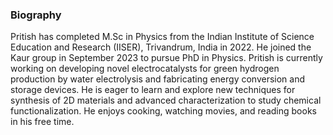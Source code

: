 ### Biography
Pritish has completed M.Sc in Physics from the Indian Institute of Science Education and Research (IISER), Trivandrum, India in 2022. He joined the Kaur group in September 2023 to pursue PhD in Physics. Pritish is currently working on developing novel electrocatalysts for green hydrogen production by water electrolysis and fabricating energy conversion and storage devices. He is eager to learn and explore new techniques for synthesis of 2D materials and advanced characterization to study chemical functionalization. He enjoys cooking, watching movies, and reading books in his free time.